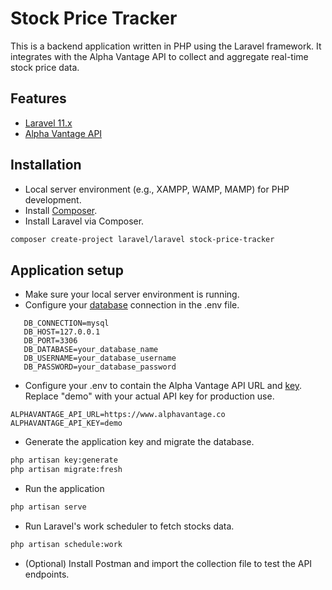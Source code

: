 # Stock Price Tracker
This is a backend application written in PHP using the Laravel framework. It integrates with the Alpha Vantage API to collect and aggregate real-time stock price data.

## Features
- [Laravel 11.x](https://laravel.com/docs/11.x/11)
- [Alpha Vantage API](https://www.alphavantage.co/documentation/)

## Installation
- Local server environment (e.g., XAMPP, WAMP, MAMP) for PHP development.
- Install [Composer](https://getcomposer.org/).
- Install Laravel via Composer.
```bash
composer create-project laravel/laravel stock-price-tracker
```

## Application setup
- Make sure your local server environment is running.
- Configure your [database](https://laravel.com/docs/11.x/database) connection in the .env file.
```plaintext
   DB_CONNECTION=mysql
   DB_HOST=127.0.0.1
   DB_PORT=3306
   DB_DATABASE=your_database_name
   DB_USERNAME=your_database_username
   DB_PASSWORD=your_database_password
```
- Configure your .env to contain the Alpha Vantage API URL and [key](https://www.alphavantage.co/support/#api-key). Replace "demo" with your actual API key for production use.
```plaintext
ALPHAVANTAGE_API_URL=https://www.alphavantage.co
ALPHAVANTAGE_API_KEY=demo
```
- Generate the application key and migrate the database.
```bash
php artisan key:generate
php artisan migrate:fresh
```
- Run the application
```bash
php artisan serve
```
- Run Laravel's work scheduler to fetch stocks data.
```bash
php artisan schedule:work
```
- (Optional) Install Postman and import the collection file to test the API endpoints.